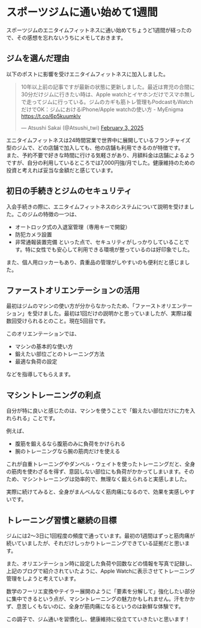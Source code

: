 # スポーツジムに通い始めて1週間

スポーツジムのエニタイムフィットネスに通い始めてちょうど1週間が経ったので、その感想を忘れないうちにメモしておきます。

## ジムを選んだ理由

以下のポストに影響を受けエニタイムフィットネスに加入しました。  

<blockquote class="twitter-tweet"><p lang="ja" dir="ltr">10年以上前の記事ですが最新の状態に更新しました。最近は育児の合間に30分だけジムに行きたい時は、Apple watchとイヤホンだけでスマホ無しで走ってジムに行っている。ジムのカギも筋トレ管理もPodcastもWatchだけでOK：ジムにおけるiPhone/Apple watchの使い方 - MyEnigma <a href="https://t.co/6p5kuumklv">https://t.co/6p5kuumklv</a></p>&mdash; Atsushi Sakai (@Atsushi_twi) <a href="https://twitter.com/Atsushi_twi/status/1886394675931836704?ref_src=twsrc%5Etfw">February 3, 2025</a></blockquote> <script async src="https://platform.twitter.com/widgets.js" charset="utf-8"></script>

エニタイムフィットネスは24時間営業で世界中に展開しているフランチャイズ型のジムで、どの店舗で加入しても、他の店舗も利用できるのが特徴です。  
また、予約不要で好きな時間に行ける気軽さがあり、月額料金は店舗によるようですが、自分の利用しているところでは7,000円強/月でした。健康維持のための投資と考えれば妥当な金額だと感じています。

## 初日の手続きとジムのセキュリティ

入会手続きの際に、エニタイムフィットネスのシステムについて説明を受けました。このジムの特徴の一つは、
- オートロック式の入退室管理（専用キーで開錠）
- 防犯カメラ設置
- 非常通報装置完備
といった点で、セキュリティがしっかりしていることです。特に女性でも安心して利用できる環境が整っているのは好印象でした。

また、個人用ロッカーもあり、貴重品の管理がしやすいのも便利だと感じました。

## ファーストオリエンテーションの活用

最初はジムのマシンの使い方が分からなかったため、「ファーストオリエンテーション」を受けました。最初は1回だけの説明かと思っていましたが、実際は複数回受けられるとのこと。現在5回目です。

このオリエンテーションでは、  

- マシンの基本的な使い方
- 鍛えたい部位ごとのトレーニング方法
- 最適な負荷の設定  

などを指導してもらえます。

## マシントレーニングの利点

自分が特に良いと感じたのは、マシンを使うことで「鍛えたい部位だけに力を入れられる」ことです。

例えば、
- 腹筋を鍛えるなら腹筋のみに負荷をかけられる
- 腕のトレーニングなら腕の筋肉だけを使える

これが自重トレーニングやダンベル・ウェイトを使ったトレーニングだと、全身の筋肉を使わざるを得ず、意図しない部位にも負荷がかかってしまいます。そのため、マシントレーニングは効率的で、無理なく鍛えられると実感しました。

実際に続けてみると、全身がまんべんなく筋肉痛になるので、効果を実感しやすいです。

## トレーニング習慣と継続の目標

ジムには2〜3日に1回程度の頻度で通っています。最初の1週間はずっと筋肉痛が続いていましたが、それだけしっかりトレーニングできている証拠だと思います。

また、オリエンテーション時に設定した負荷や回数などの情報を写真で記録し、 上記のブログで紹介されていたように、Apple Watchに表示させてトレーニング管理をしようと考えています。

数学のフーリエ変換やテイラー展開のように「要素を分解して」強化したい部分に集中できるという点が、マシントレーニングの魅力かもしれません。汗をかかず、息苦しくもないのに、全身が筋肉痛になるというのは新鮮な体験です。

この調子で、ジム通いを習慣化し、健康維持に役立てていきたいと思います！

